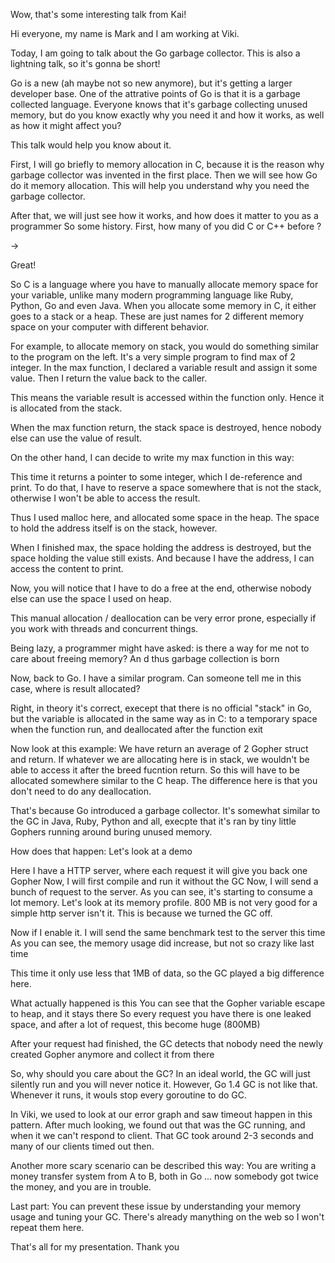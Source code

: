 Wow, that's some interesting talk from Kai!

Hi everyone, my name is Mark and I am working at Viki.

Today, I am going to talk about the Go garbage collector. This is also a lightning talk, so it's gonna be short!
 
Go is a new (ah maybe not so new anymore), but it's getting a larger developer base. One of the attrative points of Go is that it is a garbage collected language. Everyone knows that it's garbage collecting unused memory, but do you know exactly why you need it and how it works, as well as how it might affect you?

This talk would help you know about it.

First, I will go briefly to memory allocation in C, because it is the reason why garbage collector was invented in the first place. Then we will see how Go do it memory allocation. This will help you understand why you need the garbage collector.

After that, we will just see how it works, and how does it matter to you as a programmer
So some history. First, how many of you did C or C++ before ?

->

Great!

So C is a language where you have to manually allocate memory space for your variable, unlike many modern programming language like Ruby, Python, Go and even Java. When you allocate some memory in C, it either goes to a stack or a heap. These are just names for 2 different memory space on your computer with different behavior.

For example, to allocate memory on stack, you would do something similar to the program on the left. It's a very simple program to find max of 2 integer. In the max function, I declared a variable result and assign it some value. Then I return the value back to the caller.

This means the variable result is accessed within the function only. Hence it is allocated from the stack.

When the max function return, the stack space is destroyed, hence nobody else can use the value of result.

On the other hand, I can decide to write my max function in this way:

This time it returns a pointer to some integer, which I de-reference and print. To do that, I have to reserve a space somewhere that is not the stack, otherwise I won't be able to access the result.

Thus I used malloc here, and allocated some space in the heap. The space to hold the address itself is on the stack, however.

When I finished max, the space holding the address is destroyed, but the space holding the value still exists. And because I have the address, I can access the content to print.

Now, you will notice that I have to do a free at the end, otherwise nobody else can use the space I used on heap.

This manual allocation / deallocation can be very error prone, especially if you work with threads and concurrent things.

Being lazy, a programmer might have asked: is there a way for me not to care about freeing memory? An d thus garbage collection is born

Now, back to Go. I have a similar program.
Can someone tell me in this case, where is result allocated?


Right, in theory it's correct, execept that there is no official "stack" in Go, but the variable is allocated in the same way as in C: to a temporary space when the function run, and deallocated after the function exit

Now look at this example: We have return an average of 2 Gopher struct and return. If whatever we are allocating here is in stack, we wouldn't be able to access it after the breed fucntion return. So this will have to be allocated somewhere similar to the C heap. The difference here is that you don't need to do any deallocation.

That's because Go introduced a garbage collector. It's somewhat similar to the GC in Java, Ruby, Python and all, execpte that it's ran by tiny little Gophers running around buring unused memory.

How does that happen: Let's look at a demo

Here I have a HTTP server, where each request it will give you back one Gopher
Now, I will first compile and run it without the GC
Now, I will send a bunch of request to the server.
As you can see, it's starting to consume a lot memory. Let's look at its memory profile.
800 MB is not very good for a simple http server isn't it. This is because we turned the GC off.

Now if I enable it.
I will send the same benchmark test to the server this time
As you can see, the memory usage did increase, but not so crazy like last time

This time it only use less that 1MB of data, so the GC played a big difference here.

What actually happened is this
<Run the compiler with gcflags=-m>
You can see that the Gopher variable escape to heap, and it stays there
So every request you have there is one leaked space, and after a lot of request, this become huge (800MB)

After your request had finished, the GC detects that nobody need the newly created Gopher anymore and collect it from there

So, why should you care about the GC?
In an ideal world, the GC will just silently run and you will never notice it. However, Go 1.4 GC is not like that. Whenever it runs, it wouls stop every goroutine to do GC.

In Viki, we used to look at our error graph and saw timeout happen in this pattern.
After much looking, we found out that was the GC running, and when it we can't respond to client. That GC took around 2-3 seconds and many of our clients timed out then.

Another more scary scenario can be described this way:
You are writing a money transfer system from A to B, both in Go
...
now somebody got twice the money, and you are in trouble.

Last part: You can prevent these issue by understanding your memory usage and tuning your GC. There's already manything on the web so I won't repeat them here.

That's all for my presentation. Thank you